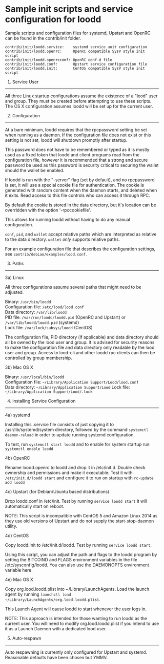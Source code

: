 Sample init scripts and service configuration for loodd
==========================================================

Sample scripts and configuration files for systemd, Upstart and OpenRC
can be found in the contrib/init folder.

    contrib/init/loodd.service:    systemd service unit configuration
    contrib/init/loodd.openrc:     OpenRC compatible SysV style init script
    contrib/init/loodd.openrcconf: OpenRC conf.d file
    contrib/init/loodd.conf:       Upstart service configuration file
    contrib/init/loodd.init:       CentOS compatible SysV style init script

1. Service User
---------------------------------

All three Linux startup configurations assume the existence of a "lood" user
and group.  They must be created before attempting to use these scripts.
The OS X configuration assumes loodd will be set up for the current user.

2. Configuration
---------------------------------

At a bare minimum, loodd requires that the rpcpassword setting be set
when running as a daemon.  If the configuration file does not exist or this
setting is not set, loodd will shutdown promptly after startup.

This password does not have to be remembered or typed as it is mostly used
as a fixed token that loodd and client programs read from the configuration
file, however it is recommended that a strong and secure password be used
as this password is security critical to securing the wallet should the
wallet be enabled.

If loodd is run with the "-server" flag (set by default), and no rpcpassword is set,
it will use a special cookie file for authentication. The cookie is generated with random
content when the daemon starts, and deleted when it exits. Read access to this file
controls who can access it through RPC.

By default the cookie is stored in the data directory, but it's location can be overridden
with the option '-rpccookiefile'.

This allows for running loodd without having to do any manual configuration.

`conf`, `pid`, and `wallet` accept relative paths which are interpreted as
relative to the data directory. `wallet` *only* supports relative paths.

For an example configuration file that describes the configuration settings,
see `contrib/debian/examples/lood.conf`.

3. Paths
---------------------------------

3a) Linux

All three configurations assume several paths that might need to be adjusted.

Binary:              `/usr/bin/loodd`  
Configuration file:  `/etc/lood/lood.conf`  
Data directory:      `/var/lib/loodd`  
PID file:            `/var/run/loodd/loodd.pid` (OpenRC and Upstart) or `/var/lib/loodd/loodd.pid` (systemd)  
Lock file:           `/var/lock/subsys/loodd` (CentOS)  

The configuration file, PID directory (if applicable) and data directory
should all be owned by the lood user and group.  It is advised for security
reasons to make the configuration file and data directory only readable by the
lood user and group.  Access to lood-cli and other loodd rpc clients
can then be controlled by group membership.

3b) Mac OS X

Binary:              `/usr/local/bin/loodd`  
Configuration file:  `~/Library/Application Support/Lood/lood.conf`  
Data directory:      `~/Library/Application Support/Lood`
Lock file:           `~/Library/Application Support/Lood/.lock`

4. Installing Service Configuration
-----------------------------------

4a) systemd

Installing this .service file consists of just copying it to
/usr/lib/systemd/system directory, followed by the command
`systemctl daemon-reload` in order to update running systemd configuration.

To test, run `systemctl start loodd` and to enable for system startup run
`systemctl enable loodd`

4b) OpenRC

Rename loodd.openrc to loodd and drop it in /etc/init.d.  Double
check ownership and permissions and make it executable.  Test it with
`/etc/init.d/loodd start` and configure it to run on startup with
`rc-update add loodd`

4c) Upstart (for Debian/Ubuntu based distributions)

Drop loodd.conf in /etc/init.  Test by running `service loodd start`
it will automatically start on reboot.

NOTE: This script is incompatible with CentOS 5 and Amazon Linux 2014 as they
use old versions of Upstart and do not supply the start-stop-daemon utility.

4d) CentOS

Copy loodd.init to /etc/init.d/loodd. Test by running `service loodd start`.

Using this script, you can adjust the path and flags to the loodd program by
setting the BITCOIND and FLAGS environment variables in the file
/etc/sysconfig/loodd. You can also use the DAEMONOPTS environment variable here.

4e) Mac OS X

Copy org.lood.loodd.plist into ~/Library/LaunchAgents. Load the launch agent by
running `launchctl load ~/Library/LaunchAgents/org.lood.loodd.plist`.

This Launch Agent will cause loodd to start whenever the user logs in.

NOTE: This approach is intended for those wanting to run loodd as the current user.
You will need to modify org.lood.loodd.plist if you intend to use it as a
Launch Daemon with a dedicated lood user.

5. Auto-respawn
-----------------------------------

Auto respawning is currently only configured for Upstart and systemd.
Reasonable defaults have been chosen but YMMV.
